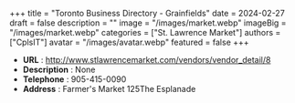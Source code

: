 +++
title = "Toronto Business Directory - Grainfields"
date = 2024-02-27
draft = false
description = ""
image = "/images/market.webp"
imageBig = "/images/market.webp"
categories = ["St. Lawrence Market"]
authors = ["CplsIT"]
avatar = "/images/avatar.webp"
featured = false
+++


* **URL** :  http://www.stlawrencemarket.com/vendors/vendor_detail/8
* **Description** : None
* **Telephone** : 905-415-0090
* **Address** : Farmer's Market 125The Esplanade